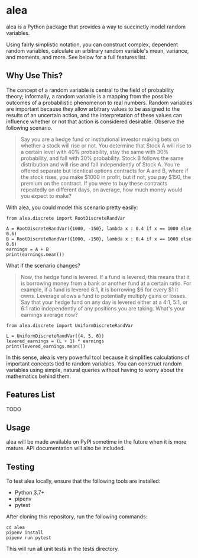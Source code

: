# alea

alea is a Python package that provides a way to succinctly model random variables. 

Using fairly simplistic notation, you can construct complex, dependent random variables, 
calculate an arbitrary random variable's mean, variance, and moments, and more. See below
for a full features list.

## Why Use This?

The concept of a random variable is central to the field of probability theory; 
informally, a random variable is a mapping from the possible outcomes of a 
probabilistic phenomenon to real numbers. Random variables are important because 
they allow arbitrary values to be assigned to the results of an
uncertain action, and the interpretation of these values can influence whether
or not that action is considered desirable. Observe the following scenario.

> Say you are a hedge fund or institutional investor making bets on whether a
> stock will rise or not. You determine that Stock A will rise to a certain 
> level with 40% probability, stay the same with 30% probability, and fall with
> 30% probability. Stock B follows the same distribution and will rise and fall
> independently of Stock A. You're offered separate but identical options contracts 
> for A and B, where if the stock rises, you make $1000 in profit, but if not, you 
> pay $150, the premium on the contract. If you were to buy these contracts repeatedly on
> different days, on average, how much money would you expect to make?

With alea, you could model this scenario pretty easily:

```
from alea.discrete import RootDiscreteRandVar

A = RootDiscreteRandVar({1000, -150}, lambda x : 0.4 if x == 1000 else 0.6)
B = RootDiscreteRandVar({1000, -150}, lambda x : 0.4 if x == 1000 else 0.6)
earnings = A + B
print(earnings.mean())
```

What if the scenario changes?

> Now, the hedge fund is levered. If a fund is levered, this means that 
> it is borrowing money from a bank or another fund at a certain ratio. For
> example, if a fund is levered 6:1, it is borrowing $6 for every $1 it owns.
> Leverage allows a fund to potentially multiply gains or losses.
> Say that your hedge fund on any day is levered either at a 4:1, 5:1, or 6:1
> ratio independently of any positions you are taking. What's your earnings 
> average now?

```
from alea.discrete import UniformDiscreteRandVar

L = UniformDiscreteRandVar({4, 5, 6})
levered_earnings = (L + 1) * earnings
print(levered_earnings.mean())
```

In this sense, alea is very powerful tool because it simplifies calculations
of important concepts tied to random variables. You can construct random
variables using simple, natural queries without having to worry about the
mathematics behind them.

## Features List

TODO

## Usage

alea will be made available on PyPI sometime in the future when
it is more mature. API documentation will also be included.

## Testing

To test alea locally, ensure that the following tools are installed:

* Python 3.7+
* pipenv
* pytest

After cloning this repository, run the following commands:

```
cd alea
pipenv install
pipenv run pytest
```

This will run all unit tests in the tests directory.
